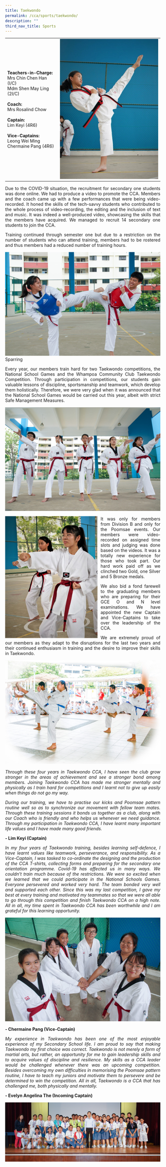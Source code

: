 ```yaml
---
title: Taekwondo
permalink: /cca/sports/taekwondo/
description: ""
third_nav_title: Sports
---
```






|  |  | 
| -------- | -------- | 
| **Teachers-in-Charge:** <br>Mrs Chin Chen Han (I/C) <br>Mdm Shen May Ling (2I/C)<br><br>**Coach:** <br>Mrs Rosalind Chow<br><br>**Captain:** <br>Lim Keyi (4R6)<br><br>**Vice-Captains:** <br>Leong Wei Ming <br>Chermaine Pang (4R6)     | <img src="/images/Cca/cca-tkd-i-Overhead-kick-720x1024.jpg" alt="TaeKwonDo" style="width:400px" />   | 



<p style="text-align:justify">Due to the COVID-19 situation, the recruitment for secondary one students was done online. We had to produce a video to promote the CCA.  Members and the coach came up with a few performances that were being video-recorded. It honed the skills of the tech-savvy students who contributed to the whole process of video-recording, the editing and the inclusion of text and music. It was indeed a well-produced video, showcasing the skills that the members have acquired. We managed to recruit 14 secondary one students to join the CCA.</p>

<p style="text-align:justify">Training continued through semester one but due to a restriction on the number of students who can attend training, members had to be rostered and thus members had a reduced number of training hours.</p>

![Sparring](/images/Cca/cca-taekwondo-04.jpg)
Sparring

<p style="text-align:justify">Every year, our members train hard for two Taekwondo competitions, the National School Games and the Whampoa Community Club Taekwondo Competition. Through participation in competitions, our students gain valuable lessons of discipline, sportsmanship and teamwork, which develop them holistically. Therefore, we were very glad when it was announced that the National School Games would be carried out this year, albeit with strict Safe Management Measures.</p>

![](/images/Cca/cca-taekwondo-03.jpg)

<p style="float:left; margin: 0 10px 0px 0">
<img src="/images/Cca/cca-tkd-i-Training-punches-768x1011.jpg" alt="TaeKwondo" style="width:300px" /></p>
<p style="text-align:justify">
It was only for members from Division B and only for the Poomsae events. Our members were video-recorded on assigned time slots and judging was done based on the videos. It was a totally new experience for those who took part. Our hard work paid off as we clinched two Gold, one Silver and 5 Bronze medals.</p>


<p style="text-align:justify">We also bid a fond farewell to the graduating members who are preparing for their GCE O and N level examinations. We have appointed the new Captain and Vice-Captains to take over the leadership of the CCA.</p>

<p style="text-align:justify">We are extremely proud of our members as they adapt to the disruptions for the last two years and their continued enthusiasm in training and the desire to improve their skills in Taekwondo.  </p>

![](/images/Cca/cca-taekwondo-01.jpg)

<p style="text-align:justify; font-style:italic">Through these four years in Taekwondo CCA, I have seen the club grow stronger in the areas of achievement and see a stronger bond among members. Joining Taekwondo CCA has made me stronger mentally and physically as I train hard for competitions and I learnt not to give up easily when things do not go my way.</p>

<p style="text-align:justify; font-style:italic">During our training, we have to practise our kicks and Poomsae pattern routine well so as to synchronize our movement with fellow team mates. Through these training sessions it bonds us together as a club, along with our Coach who is friendly and who helps us whenever we need guidance. Through my participation in Taekwondo CCA, I have learnt many important life values and I have made many good friends.</p>

**- Lim Keyi (Captain)**

 
<p style="text-align:justify; font-style:italic">In my four years of Taekwondo training, besides learning self-defence, I have learnt values like teamwork, perseverance, and responsibility. As a Vice-Captain, I was tasked to co-ordinate the designing and the production of the CCA T-shirts, collecting forms and preparing for the secondary one orientation programme. Covid-19 has affected us in many ways. We couldn’t train much because of the restrictions. We were so excited when we learned that we could participate in the National Schools Games. Everyone persevered and worked very hard. The team bonded very well and supported each other. Since this was my last competition, I gave my best at every training and motivated my teammates so that we were all able to go through this competition and finish Taekwondo CCA on a high note. All in all, my time spent in Taekwondo CCA has been worthwhile and I am grateful for this learning opportunity.</p>

![](/images/Cca/cca-taekwondo-05.jpg)

**- Chermaine Pang (Vice-Captain)**


<p style="text-align:justify; font-style:italic">My experience in Taekwondo has been one of the most enjoyable experience of my Secondary School life. I am proud to say that making Taekwondo my first choice was correct. Taekwondo is not merely a form of martial arts, but rather, an opportunity for me to gain leadership skills and to acquire values of discipline and resilience. My skills as a CCA leader would be challenged whenever there was an upcoming competition. Besides overcoming my own difficulties in memorising the Poomsae pattern routine, I have to teach my juniors and motivate them to persevere and be determined to win the competition. All in all, Taekwondo is a CCA that has challenged me, both physically and mentally.</p>

**- Evelyn Angelina The (Incoming Captain)**

![](/images/Cca/cca-taekwondo-06.jpg)